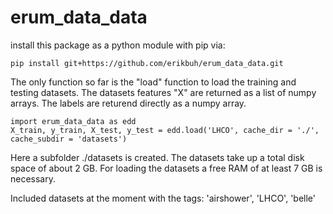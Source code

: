 # erum_data_data

install this package as a python module with pip via:

```
pip install git+https://github.com/erikbuh/erum_data_data.git
```

The only function so far is the "load" function to load the training and testing datasets. The datasets features "X" are returned as a list of numpy arrays. The labels are returend directly as a numpy array. 

```
import erum_data_data as edd
X_train, y_train, X_test, y_test = edd.load('LHCO', cache_dir = './', cache_subdir = 'datasets')
```
Here a subfolder ./datasets is created. The datasets take up a total disk space of about 2 GB. For loading the datasets a free RAM of at least 7 GB is necessary.

Included datasets at the moment with the tags: 
'airshower', 'LHCO', 'belle'
